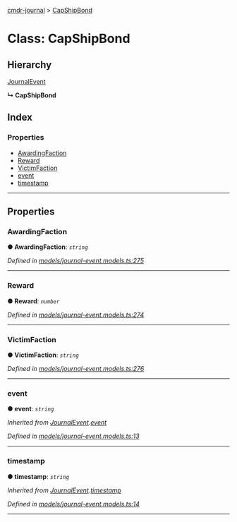 [cmdr-journal](../README.md) > [CapShipBond](../classes/capshipbond.md)



# Class: CapShipBond

## Hierarchy


 [JournalEvent](journalevent.md)

**↳ CapShipBond**







## Index

### Properties

* [AwardingFaction](capshipbond.md#awardingfaction)
* [Reward](capshipbond.md#reward)
* [VictimFaction](capshipbond.md#victimfaction)
* [event](capshipbond.md#event)
* [timestamp](capshipbond.md#timestamp)



---
## Properties
<a id="awardingfaction"></a>

###  AwardingFaction

**●  AwardingFaction**:  *`string`* 

*Defined in [models/journal-event.models.ts:275](https://github.com/chrisbruford/cmdr-journal/blob/1e4d048/src/models/journal-event.models.ts#L275)*





___

<a id="reward"></a>

###  Reward

**●  Reward**:  *`number`* 

*Defined in [models/journal-event.models.ts:274](https://github.com/chrisbruford/cmdr-journal/blob/1e4d048/src/models/journal-event.models.ts#L274)*





___

<a id="victimfaction"></a>

###  VictimFaction

**●  VictimFaction**:  *`string`* 

*Defined in [models/journal-event.models.ts:276](https://github.com/chrisbruford/cmdr-journal/blob/1e4d048/src/models/journal-event.models.ts#L276)*





___

<a id="event"></a>

###  event

**●  event**:  *`string`* 

*Inherited from [JournalEvent](journalevent.md).[event](journalevent.md#event)*

*Defined in [models/journal-event.models.ts:13](https://github.com/chrisbruford/cmdr-journal/blob/1e4d048/src/models/journal-event.models.ts#L13)*





___

<a id="timestamp"></a>

###  timestamp

**●  timestamp**:  *`string`* 

*Inherited from [JournalEvent](journalevent.md).[timestamp](journalevent.md#timestamp)*

*Defined in [models/journal-event.models.ts:14](https://github.com/chrisbruford/cmdr-journal/blob/1e4d048/src/models/journal-event.models.ts#L14)*





___


